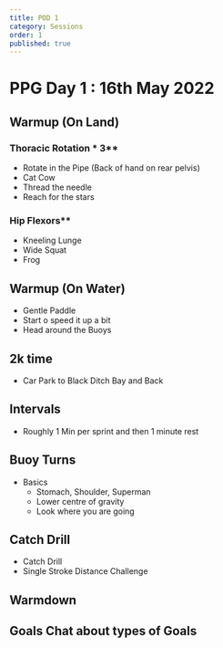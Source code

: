 ```yaml
---
title: POD 1
category: Sessions
order: 1
published: true
---
```


# PPG Day 1 : 16th May 2022


 ## Warmup (On Land) 
### Thoracic Rotation * 3** 
- Rotate in the Pipe (Back of hand on rear pelvis)
- Cat Cow
- Thread the needle
- Reach for the stars

### Hip Flexors**
- Kneeling Lunge
- Wide Squat
- Frog

  
## Warmup (On Water)
- Gentle Paddle
- Start o speed it up a bit
-   Head around the Buoys  

## 2k time   
- Car Park to Black Ditch Bay and Back  

## Intervals   
- Roughly 1 Min per sprint and then 1 minute rest  

## Buoy Turns   
- Basics
   - Stomach, Shoulder, Superman
   - Lower centre of gravity
   - Look where you are going  

## Catch Drill   
- Catch Drill 
- Single Stroke Distance Challenge  

## Warmdown     

## Goals   Chat about types of Goals  